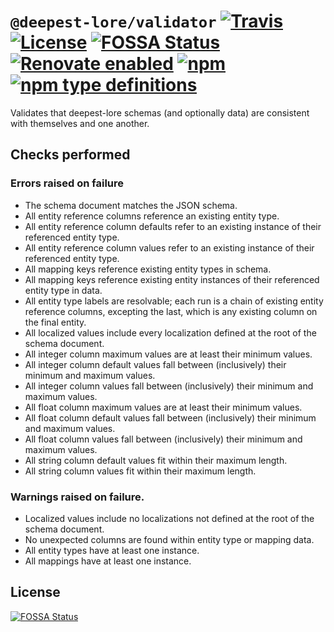 # `@deepest-lore/validator` [![Travis](https://img.shields.io/travis/deepest-lore/validator.svg)](https://travis-ci.org/deepest-lore/validator) [![License](https://img.shields.io/github/license/deepest-lore/validator.svg)](license) [![FOSSA Status](https://app.fossa.io/api/projects/git%2Bgithub.com%2Fdeepest-lore%2Fvalidator.svg?type=shield)](https://app.fossa.io/projects/git%2Bgithub.com%2Fdeepest-lore%2Fvalidator?ref=badge_shield) [![Renovate enabled](https://img.shields.io/badge/renovate-enabled-brightgreen.svg)](https://renovatebot.com/) [![npm](https://img.shields.io/npm/v/@deepest-lore/validator.svg)](https://www.npmjs.com/package/@deepest-lore/validator) [![npm type definitions](https://img.shields.io/npm/types/@deepest-lore/validator.svg)](https://www.npmjs.com/package/@deepest-lore/validator)

Validates that deepest-lore schemas (and optionally data) are consistent with
themselves and one another.

## Checks performed

### Errors raised on failure

- The schema document matches the JSON schema.
- All entity reference columns reference an existing entity type.
- All entity reference column defaults refer to an existing instance of their
  referenced entity type.
- All entity reference column values refer to an existing instance of their
  referenced entity type.
- All mapping keys reference existing entity types in schema.
- All mapping keys reference existing entity instances of their referenced
  entity type in data.
- All entity type labels are resolvable; each run is a chain of existing entity
  reference columns, excepting the last, which is any existing column on the
  final entity.
- All localized values include every localization defined at the root of the
  schema document.
- All integer column maximum values are at least their minimum values.
- All integer column default values fall between (inclusively) their minimum and
  maximum values.
- All integer column values fall between (inclusively) their minimum and maximum
  values.
- All float column maximum values are at least their minimum values.
- All float column default values fall between (inclusively) their minimum and
  maximum values.
- All float column values fall between (inclusively) their minimum and maximum
  values.
- All string column default values fit within their maximum length.
- All string column values fit within their maximum length.

### Warnings raised on failure.

- Localized values include no localizations not defined at the root of the
  schema document.
- No unexpected columns are found within entity type or mapping data.
- All entity types have at least one instance.
- All mappings have at least one instance.

## License

[![FOSSA Status](https://app.fossa.io/api/projects/git%2Bgithub.com%2Fdeepest-lore%2Fvalidator.svg?type=large)](https://app.fossa.io/projects/git%2Bgithub.com%2Fdeepest-lore%2Fvalidator?ref=badge_large)

